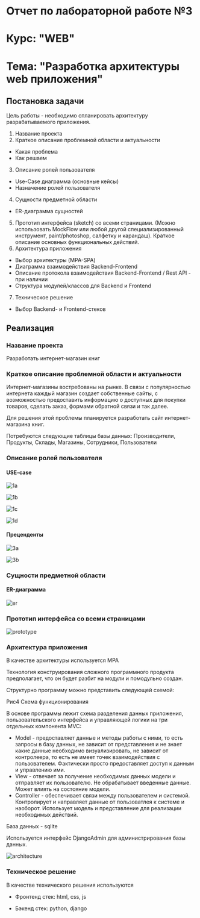 # Отчет по лабораторной работе №3
# Курс: "WEB"
# Тема: "Разработка архитектуры web приложения"

## Постановка задачи

Цель работы - необходимо спланировать архитектуру разрабатываемого приложения.

1.	Название проекта
2.	Краткое описание проблемной области и актуальности
 * 	Какая проблема
 *	Как решаем
3.	Описание ролей пользователя
 * 	Use-Case диаграмма (основные кейсы)
 *	Назначение ролей пользователя
4.	Сущности предметной области
 * 	ER-диаграмма сущностей
5.	Прототип интерфейса (sketch) со всеми страницами. (Можно использовать MockFlow  или любой другой специализированный инструмент, paint/photoshop, салфетку и карандаш). Краткое описание основных функциональных действий.
6.	Архитектура приложения
 *	Выбор архитектуры (MPA-SPA)
 *	Диаграмма взаимодействия Backend-Frontend
 *	Описание протокола взаимодействия Backend-Frontend / Rest API - при наличии 
 * 	Структура модулей/классов для Backend и Frontend
7.	Техническое решение 
 * Выбор Backend- и Frontend-стеков

## Реализация
 
### Название проекта

Разработать интернет-магазин книг

### Краткое описание проблемной области и актуальности 

Интернет-магазины востребованы на рынке. В связи с популярностью интернета каждый магазин создает собственные сайты, с возможностью предоставить информацию о доступных для покупки товаров, сделать заказ, формами обратной связи и так далее.

Для решения этой проблемы планируется разработать сайт интернет-магазина книг.

Потребуются следующие таблицы базы данных: Производители, Продукты, Склады, Магазины, Сотрудники, Пользователи 




### Описание ролей пользователя

#### USE-case

![1a](1a.jpg)

![1b](1b.jpg)

![1c](1c.jpg)

![1d](1d.jpg)

#### Преценденты

![3a](3a.jpg)

![3b](3b.jpg)


### Сущности предметной области 

#### ER-диаграмма

![er](2.jpg)

### Прототип интерфейса со всеми страницами

![prototype](prototype.jpg)

### Архитектура приложения

В качестве архитектуры используется MPA

Технология конструирования сложного программного продукта предполагает, что он будет разбит на модули и помодульно создан.

Структурно программу можно представить следующей схемой:


Рис4 Схема функционирования

В основе программы лежит схема разделения данных приложения, пользовательского интерфейса и управляющей логики на три отдельных компонента MVC:
* Model - предоставляет данные и методы работы с ними, то есть запросы в базу данных, не зависит от представления и не знает какие данные необходимо визуализировать, не зависит от контролеера, то есть не имеет точек взаимодействия с пользователем. Фактически просто предоставляет доступ к данным и управлению ими.
* View - отвечает за получение необходимых данных модели и отправляет их пользователю. Не обрабатывает введенные данные. Может влиять на состояние модели.
* Controller - обеспечивает связи между пользователем и системой. Контролирует и направляет данные от пользоватлея к системе и наоборот. Использует модель и представление для реализации необходимых действий.

База данных - sqlite

Используется интерфейс DjangoAdmin для администрирования базы данных.

 ![architecture](architecture.png)

### Техническое решение

В качестве технического решения используются

* Фронтенд стек: html, css, js

* Бэкенд стек: python, django